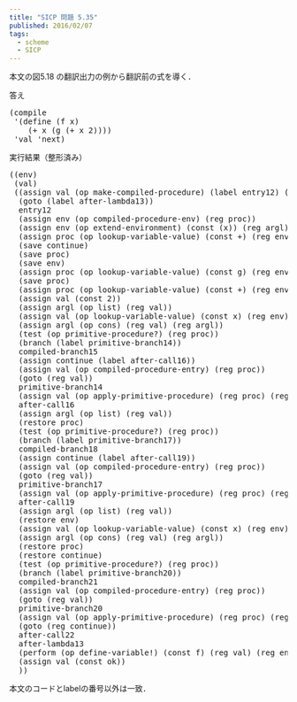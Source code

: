 ```yaml
---
title: "SICP 問題 5.35"
published: 2016/02/07
tags:
  - scheme
  - SICP
---
```


<p>本文の図5.18 の翻訳出力の例から翻訳前の式を導く．</p>

<p>答え</p>

<pre class="code lang-scheme" data-lang="scheme" data-unlink><span class="synSpecial">(</span>compile
 <span class="synSpecial">'(</span>define <span class="synSpecial">(</span>f x<span class="synSpecial">)</span>
    <span class="synSpecial">(</span>+ x <span class="synSpecial">(</span>g <span class="synSpecial">(</span>+ x <span class="synConstant">2</span><span class="synSpecial">))))</span>
 <span class="synSpecial">'</span>val <span class="synSpecial">'</span>next<span class="synSpecial">)</span>
</pre>


<p>実行結果（整形済み）</p>

<pre class="code lang-scheme" data-lang="scheme" data-unlink><span class="synSpecial">((</span>env<span class="synSpecial">)</span>
 <span class="synSpecial">(</span>val<span class="synSpecial">)</span>
 <span class="synSpecial">((</span>assign val <span class="synSpecial">(</span>op make-compiled-procedure<span class="synSpecial">)</span> <span class="synSpecial">(</span>label entry12<span class="synSpecial">)</span> <span class="synSpecial">(</span>reg env<span class="synSpecial">))</span>
  <span class="synSpecial">(</span>goto <span class="synSpecial">(</span>label after-lambda13<span class="synSpecial">))</span>
  entry12
  <span class="synSpecial">(</span>assign env <span class="synSpecial">(</span>op compiled-procedure-env<span class="synSpecial">)</span> <span class="synSpecial">(</span>reg proc<span class="synSpecial">))</span>
  <span class="synSpecial">(</span>assign env <span class="synSpecial">(</span>op extend-environment<span class="synSpecial">)</span> <span class="synSpecial">(</span>const <span class="synSpecial">(</span>x<span class="synSpecial">))</span> <span class="synSpecial">(</span>reg argl<span class="synSpecial">)</span> <span class="synSpecial">(</span>reg env<span class="synSpecial">))</span>
  <span class="synSpecial">(</span>assign proc <span class="synSpecial">(</span>op lookup-variable-value<span class="synSpecial">)</span> <span class="synSpecial">(</span>const <span class="synIdentifier">+</span><span class="synSpecial">)</span> <span class="synSpecial">(</span>reg env<span class="synSpecial">))</span>
  <span class="synSpecial">(</span>save continue<span class="synSpecial">)</span>
  <span class="synSpecial">(</span>save proc<span class="synSpecial">)</span>
  <span class="synSpecial">(</span>save env<span class="synSpecial">)</span>
  <span class="synSpecial">(</span>assign proc <span class="synSpecial">(</span>op lookup-variable-value<span class="synSpecial">)</span> <span class="synSpecial">(</span>const g<span class="synSpecial">)</span> <span class="synSpecial">(</span>reg env<span class="synSpecial">))</span>
  <span class="synSpecial">(</span>save proc<span class="synSpecial">)</span>
  <span class="synSpecial">(</span>assign proc <span class="synSpecial">(</span>op lookup-variable-value<span class="synSpecial">)</span> <span class="synSpecial">(</span>const <span class="synIdentifier">+</span><span class="synSpecial">)</span> <span class="synSpecial">(</span>reg env<span class="synSpecial">))</span>
  <span class="synSpecial">(</span>assign val <span class="synSpecial">(</span>const <span class="synConstant">2</span><span class="synSpecial">))</span>
  <span class="synSpecial">(</span>assign argl <span class="synSpecial">(</span>op <span class="synIdentifier">list</span><span class="synSpecial">)</span> <span class="synSpecial">(</span>reg val<span class="synSpecial">))</span>
  <span class="synSpecial">(</span>assign val <span class="synSpecial">(</span>op lookup-variable-value<span class="synSpecial">)</span> <span class="synSpecial">(</span>const x<span class="synSpecial">)</span> <span class="synSpecial">(</span>reg env<span class="synSpecial">))</span>
  <span class="synSpecial">(</span>assign argl <span class="synSpecial">(</span>op <span class="synIdentifier">cons</span><span class="synSpecial">)</span> <span class="synSpecial">(</span>reg val<span class="synSpecial">)</span> <span class="synSpecial">(</span>reg argl<span class="synSpecial">))</span>
  <span class="synSpecial">(</span>test <span class="synSpecial">(</span>op primitive-procedure?<span class="synSpecial">)</span> <span class="synSpecial">(</span>reg proc<span class="synSpecial">))</span>
  <span class="synSpecial">(</span>branch <span class="synSpecial">(</span>label primitive-branch14<span class="synSpecial">))</span>
  compiled-branch15
  <span class="synSpecial">(</span>assign continue <span class="synSpecial">(</span>label after-call16<span class="synSpecial">))</span>
  <span class="synSpecial">(</span>assign val <span class="synSpecial">(</span>op compiled-procedure-entry<span class="synSpecial">)</span> <span class="synSpecial">(</span>reg proc<span class="synSpecial">))</span>
  <span class="synSpecial">(</span>goto <span class="synSpecial">(</span>reg val<span class="synSpecial">))</span>
  primitive-branch14
  <span class="synSpecial">(</span>assign val <span class="synSpecial">(</span>op apply-primitive-procedure<span class="synSpecial">)</span> <span class="synSpecial">(</span>reg proc<span class="synSpecial">)</span> <span class="synSpecial">(</span>reg argl<span class="synSpecial">))</span>
  after-call16
  <span class="synSpecial">(</span>assign argl <span class="synSpecial">(</span>op <span class="synIdentifier">list</span><span class="synSpecial">)</span> <span class="synSpecial">(</span>reg val<span class="synSpecial">))</span>
  <span class="synSpecial">(</span>restore proc<span class="synSpecial">)</span>
  <span class="synSpecial">(</span>test <span class="synSpecial">(</span>op primitive-procedure?<span class="synSpecial">)</span> <span class="synSpecial">(</span>reg proc<span class="synSpecial">))</span>
  <span class="synSpecial">(</span>branch <span class="synSpecial">(</span>label primitive-branch17<span class="synSpecial">))</span>
  compiled-branch18
  <span class="synSpecial">(</span>assign continue <span class="synSpecial">(</span>label after-call19<span class="synSpecial">))</span>
  <span class="synSpecial">(</span>assign val <span class="synSpecial">(</span>op compiled-procedure-entry<span class="synSpecial">)</span> <span class="synSpecial">(</span>reg proc<span class="synSpecial">))</span>
  <span class="synSpecial">(</span>goto <span class="synSpecial">(</span>reg val<span class="synSpecial">))</span>
  primitive-branch17
  <span class="synSpecial">(</span>assign val <span class="synSpecial">(</span>op apply-primitive-procedure<span class="synSpecial">)</span> <span class="synSpecial">(</span>reg proc<span class="synSpecial">)</span> <span class="synSpecial">(</span>reg argl<span class="synSpecial">))</span>
  after-call19
  <span class="synSpecial">(</span>assign argl <span class="synSpecial">(</span>op <span class="synIdentifier">list</span><span class="synSpecial">)</span> <span class="synSpecial">(</span>reg val<span class="synSpecial">))</span>
  <span class="synSpecial">(</span>restore env<span class="synSpecial">)</span>
  <span class="synSpecial">(</span>assign val <span class="synSpecial">(</span>op lookup-variable-value<span class="synSpecial">)</span> <span class="synSpecial">(</span>const x<span class="synSpecial">)</span> <span class="synSpecial">(</span>reg env<span class="synSpecial">))</span>
  <span class="synSpecial">(</span>assign argl <span class="synSpecial">(</span>op <span class="synIdentifier">cons</span><span class="synSpecial">)</span> <span class="synSpecial">(</span>reg val<span class="synSpecial">)</span> <span class="synSpecial">(</span>reg argl<span class="synSpecial">))</span>
  <span class="synSpecial">(</span>restore proc<span class="synSpecial">)</span>
  <span class="synSpecial">(</span>restore continue<span class="synSpecial">)</span>
  <span class="synSpecial">(</span>test <span class="synSpecial">(</span>op primitive-procedure?<span class="synSpecial">)</span> <span class="synSpecial">(</span>reg proc<span class="synSpecial">))</span>
  <span class="synSpecial">(</span>branch <span class="synSpecial">(</span>label primitive-branch20<span class="synSpecial">))</span>
  compiled-branch21
  <span class="synSpecial">(</span>assign val <span class="synSpecial">(</span>op compiled-procedure-entry<span class="synSpecial">)</span> <span class="synSpecial">(</span>reg proc<span class="synSpecial">))</span>
  <span class="synSpecial">(</span>goto <span class="synSpecial">(</span>reg val<span class="synSpecial">))</span>
  primitive-branch20
  <span class="synSpecial">(</span>assign val <span class="synSpecial">(</span>op apply-primitive-procedure<span class="synSpecial">)</span> <span class="synSpecial">(</span>reg proc<span class="synSpecial">)</span> <span class="synSpecial">(</span>reg argl<span class="synSpecial">))</span>
  <span class="synSpecial">(</span>goto <span class="synSpecial">(</span>reg continue<span class="synSpecial">))</span>
  after-call22
  after-lambda13
  <span class="synSpecial">(</span>perform <span class="synSpecial">(</span>op define-variable!<span class="synSpecial">)</span> <span class="synSpecial">(</span>const f<span class="synSpecial">)</span> <span class="synSpecial">(</span>reg val<span class="synSpecial">)</span> <span class="synSpecial">(</span>reg env<span class="synSpecial">))</span>
  <span class="synSpecial">(</span>assign val <span class="synSpecial">(</span>const ok<span class="synSpecial">))</span>
  <span class="synSpecial">))</span>
</pre>


<p>本文のコードとlabelの番号以外は一致．</p>

